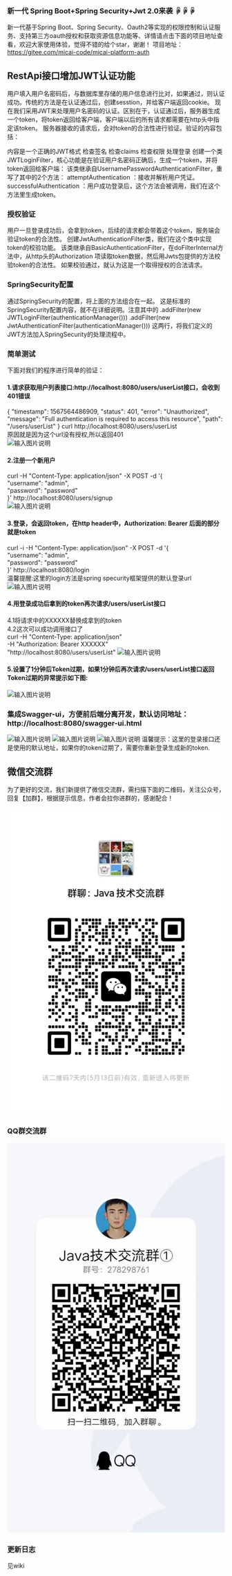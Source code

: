### 新一代 Spring Boot+Spring Security+Jwt 2.0来袭 ☟☟☟

新一代基于Spring Boot、Spring Security、Oauth2等实现的权限控制和认证服务、支持第三方oauth授权和获取资源信息功能等、详情请点击下面的项目地址查看，欢迎大家使用体验，觉得不错的给个star，谢谢！
项目地址：https://gitee.com/micai-code/micai-platform-auth

## RestApi接口增加JWT认证功能

用户填入用户名密码后，与数据库里存储的用户信息进行比对，如果通过，则认证成功。传统的方法是在认证通过后，创建sesstion，并给客户端返回cookie。
现在我们采用JWT来处理用户名密码的认证。区别在于，认证通过后，服务器生成一个token，将token返回给客户端，客户端以后的所有请求都需要在http头中指定该token。
服务器接收的请求后，会对token的合法性进行验证。验证的内容包括：

内容是一个正确的JWT格式
检查签名
检查claims
检查权限
处理登录
创建一个类JWTLoginFilter，核心功能是在验证用户名密码正确后，生成一个token，并将token返回给客户端：
该类继承自UsernamePasswordAuthenticationFilter，重写了其中的2个方法：
attemptAuthentication ：接收并解析用户凭证。
successfulAuthentication ：用户成功登录后，这个方法会被调用，我们在这个方法里生成token。

### 授权验证

用户一旦登录成功后，会拿到token，后续的请求都会带着这个token，服务端会验证token的合法性。
创建JwtAuthenticationFilter类，我们在这个类中实现token的校验功能。
该类继承自BasicAuthenticationFilter，在doFilterInternal方法中，从http头的Authorization 项读取token数据，然后用Jwts包提供的方法校验token的合法性。
如果校验通过，就认为这是一个取得授权的合法请求。

### SpringSecurity配置

通过SpringSecurity的配置，将上面的方法组合在一起。
这是标准的SpringSecurity配置内容，就不在详细说明。注意其中的
.addFilter(new JWTLoginFilter(authenticationManager()))
.addFilter(new JwtAuthenticationFilter(authenticationManager()))
这两行，将我们定义的JWT方法加入SpringSecurity的处理流程中。

### 简单测试

下面对我们的程序进行简单的验证：<br/>
#### 1.请求获取用户列表接口:http://localhost:8080/users/userList接口，会收到401错误<br/>
{
    "timestamp": 1567564486909,
    "status": 401,
    "error": "Unauthorized",
    "message": "Full authentication is required to access this resource",
    "path": "/users/userList"
}
curl http://localhost:8080/users/userList<br/>
原因就是因为这个url没有授权,所以返回401<br/>
![输入图片说明](https://gitee.com/uploads/images/2018/0211/154022_8d9806ae_130820.png "jwt-1.png")

#### 2.注册一个新用户<br/>
curl -H "Content-Type: application/json" -X POST -d '{<br/>
    "username": "admin",<br/>
    "password": "password"<br/>
}' http://localhost:8080/users/signup<br/>
![输入图片说明](https://gitee.com/uploads/images/2018/0211/154042_74fb2aa6_130820.png "jwt-2.png")

#### 3.登录，会返回token，在http header中，Authorization: Bearer 后面的部分就是token<br/>
curl -i -H "Content-Type: application/json" -X POST -d '{<br/>
    "username": "admin",<br/>
    "password": "password"<br/>
}' http://localhost:8080/login<br/>
温馨提醒:这里的login方法是spring specurity框架提供的默认登录url
![输入图片说明](https://gitee.com/uploads/images/2018/0211/154308_9576ce90_130820.png "jwt-3.png")

#### 4.用登录成功后拿到的token再次请求/users/userList接口<br/>
 4.1将请求中的XXXXXX替换成拿到的token<br/>
 4.2这次可以成功调用接口了<br/>
curl -H "Content-Type: application/json"<br/>
-H "Authorization: Bearer XXXXXX"<br/>
"http://localhost:8080/users/userList"
![输入图片说明](https://gitee.com/uploads/images/2018/0211/154315_241cd6b2_130820.png "jwt-4.png")

#### 5.设置了1分钟后Token过期，如果1分钟后再次请求/users/userList接口返回Token过期的异常提示如下图:<br/>
![输入图片说明](https://gitee.com/uploads/images/2018/0411/231525_74189dfe_130820.png "Token过期.png")


### 集成Swagger-ui，方便前后端分离开发，默认访问地址：http://localhost:8080/swagger-ui.html <br/>

![输入图片说明](https://gitee.com/uploads/images/2018/0606/144813_c5dfeec8_130820.png "1.png")
![输入图片说明](https://gitee.com/uploads/images/2018/0606/144822_b3698637_130820.png "22.png")
![输入图片说明](https://gitee.com/uploads/images/2018/0606/144830_d28eda7f_130820.png "2.png")
温馨提示：这里的登录接口还是使用的默认地址，如果你的token过期了，需要你重新登录生成新的token.<br/>

## 微信交流群 <br/>

为了更好的交流，我们新提供了微信交流群，需扫描下面的二维码，关注公众号，回复【加群】，根据提示信息，作者会拉你进群的，感谢配合！

![微信交流群](./doc/sql/image-20221227165801242.png)

### QQ群交流群 <br/>

![QQ群交流群](./doc/sql/image-20221227165831819.png)

### 更新日志

见wiki


